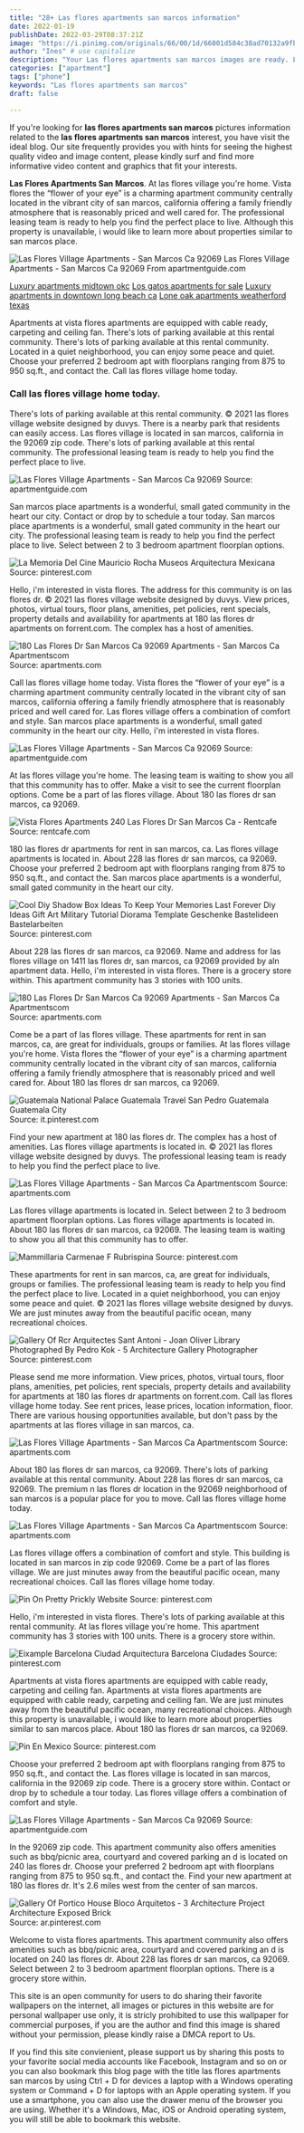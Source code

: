 ```yaml
---
title: "28+ Las flores apartments san marcos information"
date: 2022-01-19
publishDate: 2022-03-29T08:37:21Z
image: "https://i.pinimg.com/originals/66/00/1d/66001d584c38ad70132a9fbbdabde4e1.png"
author: "Ines" # use capitalize
description: "Your Las flores apartments san marcos images are ready. Las flores apartments san marcos are a topic that is being searched for and liked by netizens today. You can Download the Las flores apartments san marcos files here. Download all free photos and vectors."
categories: ["apartment"]
tags: ["phone"]
keywords: "Las flores apartments san marcos"
draft: false

---
```


If you're looking for **las flores apartments san marcos** pictures information related to the **las flores apartments san marcos** interest, you have visit the ideal  blog.  Our site frequently  provides you with  hints  for seeing  the highest  quality video and image  content, please kindly surf and find more informative video content and graphics  that fit your interests.

**Las Flores Apartments San Marcos**. At las flores village you&#039;re home. Vista flores the “flower of your eye” is a charming apartment community centrally located in the vibrant city of san marcos, california offering a family friendly atmosphere that is reasonably priced and well cared for. The professional leasing team is ready to help you find the perfect place to live. Although this property is unavailable, i would like to learn more about properties similar to san marcos place.

![Las Flores Village Apartments - San Marcos Ca 92069](https://rentpath-res.cloudinary.com/$img_current/t_3x2_jpg_xl/c39b29e1420610981d1468c42ec22fac "Las Flores Village Apartments - San Marcos Ca 92069")
Las Flores Village Apartments - San Marcos Ca 92069 From apartmentguide.com

[Luxury apartments midtown okc](/luxury-apartments-midtown-okc/)
[Los gatos apartments for sale](/los-gatos-apartments-for-sale/)
[Luxury apartments in downtown long beach ca](/luxury-apartments-in-downtown-long-beach-ca/)
[Lone oak apartments weatherford texas](/lone-oak-apartments-weatherford-texas/)

Apartments at vista flores apartments are equipped with cable ready, carpeting and ceiling fan. There&#039;s lots of parking available at this rental community. There&#039;s lots of parking available at this rental community. Located in a quiet neighborhood, you can enjoy some peace and quiet. Choose your preferred 2 bedroom apt with floorplans ranging from 875 to 950 sq.ft., and contact the. Call las flores village home today.

### Call las flores village home today.

There&#039;s lots of parking available at this rental community. © 2021 las flores village website designed by duvys. There is a nearby park that residents can easily access. Las flores village is located in san marcos, california in the 92069 zip code. There&#039;s lots of parking available at this rental community. The professional leasing team is ready to help you find the perfect place to live.


![Las Flores Village Apartments - San Marcos Ca 92069](https://rentpath-res.cloudinary.com/$img_current/t_3x2_webp_xl/t_unpaid/6cb886d2eb21f83c832dad7c5a5b984a "Las Flores Village Apartments - San Marcos Ca 92069")
Source: apartmentguide.com

San marcos place apartments is a wonderful, small gated community in the heart our city. Contact or drop by to schedule a tour today. San marcos place apartments is a wonderful, small gated community in the heart our city. The professional leasing team is ready to help you find the perfect place to live. Select between 2 to 3 bedroom apartment floorplan options.

![La Memoria Del Cine Mauricio Rocha Museos Arquitectura Mexicana](https://i.pinimg.com/originals/68/ed/e2/68ede29b27cb5ec222116c17bf96b45c.jpg "La Memoria Del Cine Mauricio Rocha Museos Arquitectura Mexicana")
Source: pinterest.com

Hello, i&#039;m interested in vista flores. The address for this community is on las flores dr. © 2021 las flores village website designed by duvys. View prices, photos, virtual tours, floor plans, amenities, pet policies, rent specials, property details and availability for apartments at 180 las flores dr apartments on forrent.com. The complex has a host of amenities.

![180 Las Flores Dr San Marcos Ca 92069 Apartments - San Marcos Ca Apartmentscom](https://images1.apartments.com/i2/y-0d1Fd7OFeKTJ3ChhF-fK5o9xYWAhFfORBzYqjiAjw/117/180-las-flores-dr-san-marcos-ca-building-photo.jpg "180 Las Flores Dr San Marcos Ca 92069 Apartments - San Marcos Ca Apartmentscom")
Source: apartments.com

Call las flores village home today. Vista flores the “flower of your eye” is a charming apartment community centrally located in the vibrant city of san marcos, california offering a family friendly atmosphere that is reasonably priced and well cared for. Las flores village offers a combination of comfort and style. San marcos place apartments is a wonderful, small gated community in the heart our city. Hello, i&#039;m interested in vista flores.

![Las Flores Village Apartments - San Marcos Ca 92069](https://rentpath-res.cloudinary.com/$img_current/t_3x2_webp_xl/t_unpaid/694c44e2a180518b8d942ea949b8ed9a "Las Flores Village Apartments - San Marcos Ca 92069")
Source: apartmentguide.com

At las flores village you&#039;re home. The leasing team is waiting to show you all that this community has to offer. Make a visit to see the current floorplan options. Come be a part of las flores village. About 180 las flores dr san marcos, ca 92069.

![Vista Flores Apartments 240 Las Flores Dr San Marcos Ca - Rentcafe](https://cdngeneral.rentcafe.com/dmslivecafe/3/50949/240%20S%20Las%20Flores%20Drive%20San-large-021-32-Garage-1500x1000-72dpi.jpg?crop=(0,0,300,200)&amp;cropxunits=300&amp;cropyunits=200&amp;width=350 "Vista Flores Apartments 240 Las Flores Dr San Marcos Ca - Rentcafe")
Source: rentcafe.com

180 las flores dr apartments for rent in san marcos, ca. Las flores village apartments is located in. About 228 las flores dr san marcos, ca 92069. Choose your preferred 2 bedroom apt with floorplans ranging from 875 to 950 sq.ft., and contact the. San marcos place apartments is a wonderful, small gated community in the heart our city.

![Cool Diy Shadow Box Ideas To Keep Your Memories Last Forever Diy Ideas Gift Art Military Tutorial Diorama Template Geschenke Bastelideen Bastelarbeiten](https://i.pinimg.com/originals/56/89/8e/56898e85b2367bf1a35f201ca78c537c.jpg "Cool Diy Shadow Box Ideas To Keep Your Memories Last Forever Diy Ideas Gift Art Military Tutorial Diorama Template Geschenke Bastelideen Bastelarbeiten")
Source: pinterest.com

About 228 las flores dr san marcos, ca 92069. Name and address for las flores village on 1411 las flores dr, san marcos, ca 92069 provided by aln apartment data. Hello, i&#039;m interested in vista flores. There is a grocery store within. This apartment community has 3 stories with 100 units.

![180 Las Flores Dr San Marcos Ca 92069 Apartments - San Marcos Ca Apartmentscom](https://images1.apartments.com/i2/FexLvPujiuHjHM4Hxz39RDKCDsaC3U_O-8mHolou2Z4/111/180-las-flores-dr-san-marcos-ca-primary-photo.jpg "180 Las Flores Dr San Marcos Ca 92069 Apartments - San Marcos Ca Apartmentscom")
Source: apartments.com

Come be a part of las flores village. These apartments for rent in san marcos, ca, are great for individuals, groups or families. At las flores village you&#039;re home. Vista flores the “flower of your eye” is a charming apartment community centrally located in the vibrant city of san marcos, california offering a family friendly atmosphere that is reasonably priced and well cared for. About 180 las flores dr san marcos, ca 92069.

![Guatemala National Palace Guatemala Travel San Pedro Guatemala Guatemala City](https://i.pinimg.com/originals/53/37/bf/5337bfa9e3f0073543d8fab09c52e174.jpg "Guatemala National Palace Guatemala Travel San Pedro Guatemala Guatemala City")
Source: it.pinterest.com

Find your new apartment at 180 las flores dr. The complex has a host of amenities. Las flores village apartments is located in. © 2021 las flores village website designed by duvys. The professional leasing team is ready to help you find the perfect place to live.

![Las Flores Village Apartments - San Marcos Ca Apartmentscom](https://images1.apartments.com/i2/dqK7YoO1ahNmU9VmGEJ7nEkUsHw275aH-cSYADrLx5c/117/las-flores-village-san-marcos-ca-building-photo.jpg "Las Flores Village Apartments - San Marcos Ca Apartmentscom")
Source: apartments.com

Las flores village apartments is located in. Select between 2 to 3 bedroom apartment floorplan options. Las flores village apartments is located in. About 180 las flores dr san marcos, ca 92069. The leasing team is waiting to show you all that this community has to offer.

![Mammillaria Carmenae F Rubrispina](https://i.pinimg.com/originals/48/78/ea/4878ea39b53e317a9e64de103a719c67.jpg "Mammillaria Carmenae F Rubrispina")
Source: pinterest.com

These apartments for rent in san marcos, ca, are great for individuals, groups or families. The professional leasing team is ready to help you find the perfect place to live. Located in a quiet neighborhood, you can enjoy some peace and quiet. © 2021 las flores village website designed by duvys. We are just minutes away from the beautiful pacific ocean, many recreational choices.

![Gallery Of Rcr Arquitectes Sant Antoni - Joan Oliver Library Photographed By Pedro Kok - 5 Architecture Gallery Photographer](https://i.pinimg.com/originals/2d/e1/80/2de180e083893a9c9c1559d139845f42.jpg "Gallery Of Rcr Arquitectes Sant Antoni - Joan Oliver Library Photographed By Pedro Kok - 5 Architecture Gallery Photographer")
Source: pinterest.com

Please send me more information. View prices, photos, virtual tours, floor plans, amenities, pet policies, rent specials, property details and availability for apartments at 180 las flores dr apartments on forrent.com. Call las flores village home today. See rent prices, lease prices, location information, floor. There are various housing opportunities available, but don&#039;t pass by the apartments at las flores village in san marcos, ca.

![Las Flores Village Apartments - San Marcos Ca Apartmentscom](https://images1.apartments.com/i2/C4HNjhFeH1OeGpFcGeoRjP6Qn5kIqLJmoEjU6rinsJk/117/las-flores-village-san-marcos-ca-building-photo.jpg "Las Flores Village Apartments - San Marcos Ca Apartmentscom")
Source: apartments.com

About 180 las flores dr san marcos, ca 92069. There&#039;s lots of parking available at this rental community. About 228 las flores dr san marcos, ca 92069. The premium n las flores dr location in the 92069 neighborhood of san marcos is a popular place for you to move. Call las flores village home today.

![Las Flores Village Apartments - San Marcos Ca Apartmentscom](https://images1.apartments.com/i2/S6BfsRjNWub_B5V--oZV7Lf6aFTWMt6AjZbGgp9_Vhs/111/las-flores-village-san-marcos-ca-primary-photo.jpg "Las Flores Village Apartments - San Marcos Ca Apartmentscom")
Source: apartments.com

Las flores village offers a combination of comfort and style. This building is located in san marcos in zip code 92069. Come be a part of las flores village. We are just minutes away from the beautiful pacific ocean, many recreational choices. Call las flores village home today.

![Pin On Pretty Prickly Website](https://i.pinimg.com/originals/ec/bb/0b/ecbb0bf5a09dceac81d38743262ab6d6.jpg "Pin On Pretty Prickly Website")
Source: pinterest.com

Hello, i&#039;m interested in vista flores. There&#039;s lots of parking available at this rental community. At las flores village you&#039;re home. This apartment community has 3 stories with 100 units. There is a grocery store within.

![Eixample Barcelona Ciudad Arquitectura Barcelona Ciudades](https://i.pinimg.com/564x/aa/96/ca/aa96ca06cc4b6ea1d9a9201722783b19--places-to-go-wanderlust.jpg "Eixample Barcelona Ciudad Arquitectura Barcelona Ciudades")
Source: pinterest.com

Apartments at vista flores apartments are equipped with cable ready, carpeting and ceiling fan. Apartments at vista flores apartments are equipped with cable ready, carpeting and ceiling fan. We are just minutes away from the beautiful pacific ocean, many recreational choices. Although this property is unavailable, i would like to learn more about properties similar to san marcos place. About 180 las flores dr san marcos, ca 92069.

![Pin En Mexico](https://i.pinimg.com/474x/e5/e8/90/e5e890a3983ab68846b9ed826bebb382--mexico-tours-mexico-city.jpg "Pin En Mexico")
Source: pinterest.com

Choose your preferred 2 bedroom apt with floorplans ranging from 875 to 950 sq.ft., and contact the. Las flores village is located in san marcos, california in the 92069 zip code. There is a grocery store within. Contact or drop by to schedule a tour today. Las flores village offers a combination of comfort and style.

![Las Flores Village Apartments - San Marcos Ca 92069](https://rentpath-res.cloudinary.com/$img_current/t_3x2_jpg_xl/c39b29e1420610981d1468c42ec22fac "Las Flores Village Apartments - San Marcos Ca 92069")
Source: apartmentguide.com

In the 92069 zip code. This apartment community also offers amenities such as bbq/picnic area, courtyard and covered parking an d is located on 240 las flores dr. Choose your preferred 2 bedroom apt with floorplans ranging from 875 to 950 sq.ft., and contact the. Find your new apartment at 180 las flores dr. It&#039;s 2.6 miles west from the center of san marcos.

![Gallery Of Portico House Bloco Arquitetos - 3 Architecture Project Architecture Exposed Brick](https://i.pinimg.com/originals/66/00/1d/66001d584c38ad70132a9fbbdabde4e1.png "Gallery Of Portico House Bloco Arquitetos - 3 Architecture Project Architecture Exposed Brick")
Source: ar.pinterest.com

Welcome to vista flores apartments. This apartment community also offers amenities such as bbq/picnic area, courtyard and covered parking an d is located on 240 las flores dr. About 228 las flores dr san marcos, ca 92069. Select between 2 to 3 bedroom apartment floorplan options. There is a grocery store within.

This site is an open community for users to do sharing their favorite wallpapers on the internet, all images or pictures in this website are for personal wallpaper use only, it is stricly prohibited to use this wallpaper for commercial purposes, if you are the author and find this image is shared without your permission, please kindly raise a DMCA report to Us.

If you find this site convienient, please support us by sharing this posts to your favorite social media accounts like Facebook, Instagram and so on or you can also bookmark this blog page with the title las flores apartments san marcos by using Ctrl + D for devices a laptop with a Windows operating system or Command + D for laptops with an Apple operating system. If you use a smartphone, you can also use the drawer menu of the browser you are using. Whether it's a Windows, Mac, iOS or Android operating system, you will still be able to bookmark this website.
